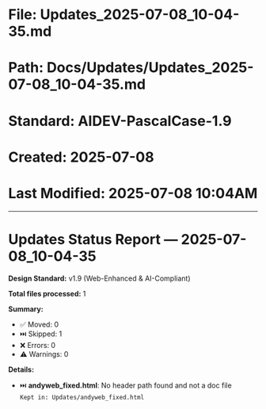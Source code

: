# File: Updates_2025-07-08_10-04-35.md
# Path: Docs/Updates/Updates_2025-07-08_10-04-35.md
# Standard: AIDEV-PascalCase-1.9
# Created: 2025-07-08
# Last Modified: 2025-07-08  10:04AM
---

# Updates Status Report — 2025-07-08_10-04-35

**Design Standard:** v1.9 (Web-Enhanced & AI-Compliant)

**Total files processed:** 1

**Summary:**
- ✅ Moved: 0
- ⏭️ Skipped: 1
- ❌ Errors: 0
- ⚠️ Warnings: 0

**Details:**

- ⏭️ **andyweb_fixed.html**: No header path found and not a doc file  
    `Kept in: Updates/andyweb_fixed.html`

